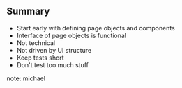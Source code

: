 ## Summary

- Start early with defining page objects and components
- Interface of page objects is functional
 - Not technical
 - Not driven by UI structure
- Keep tests short
- Don't test too much stuff

note:
michael
